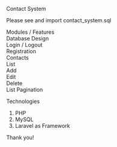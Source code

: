 Contact System

Please see and import contact_system.sql 

Modules / Features
<br> Database Design
<br> Login / Logout
<br> Registration
<br> Contacts
<br> List
<br> Add
<br> Edit
<br> Delete
<br> List Pagination

Technologies
1. PHP
2. MySQL
3. Laravel as Framework


Thank you! 





